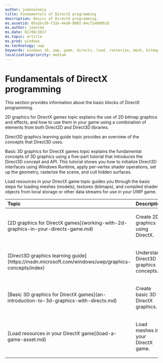 ```yaml
---
author: joannaleecy
title: Fundamentals of DirectX programming
description: Basics of DirectX programming.
ms.assetid: 05a1bc59-f32e-44a0-8902-94cf1e099b1b
ms.author: joanlee
ms.date: 02/08/2017
ms.topic: article
ms.prod: windows
ms.technology: uwp
keywords: windows 10, uwp, game, directx, load, rasterize, mesh, bitmap, 2D, 3D
localizationpriority: medium
---
```


# Fundamentals of DirectX programming

This section provides information about the basic blocks of DirectX programming.

2D graphics for DirectX games topic explains the use of 2D bitmap graphics and effects, and how to use them in your game using a combination of elements from both Direct2D and Direct3D libraries.

Direct3D graphics learning guide topic provides an overview of the concepts that Direct3D uses.

Basic 3D graphics for DirectX games topic explains the fundamental concepts of 3D graphics using a five-part tutorial that introduces the Direct3D concept and API. This tutorial shows you how to initialize Direct3D interfaces using Windows Runtime, apply per-vertex shader operations, set up the geometry, rasterize the scene, and cull hidden surfaces.

Load resources in your DirectX game topic guides you through the basic steps for loading meshes (models), textures (bitmaps), and compiled shader objects from local storage or other data streams for use in your UWP game.

<table>
<colgroup>
<col width="50%" />
<col width="50%" />
</colgroup>
<thead>
<tr class="header">
<th align="left">Topic</th>
<th align="left">Description</th>
</tr>
</thead>
<tbody>
<tr class="odd">
<td align="left"><p>[2D graphics for DirectX games](working-with-2d-graphics-in-your-directx-game.md)</p></td>
<td align="left"><p>Create 2D graphics using DirectX.</p></td>
</tr>
<tr class="even">
<td align="left"><p>[Direct3D graphics learning guide](https://msdn.microsoft.com/windows/uwp/graphics-concepts/index)</p></td>
<td align="left"><p>Understand Direct3D graphics concepts.</p></td>
</tr>
<tr class="odd">
<td align="left"><p>[Basic 3D graphics for DirectX games](an-introduction-to-3d-graphics-with-directx.md)</p></td>
<td align="left"><p>Create basic 3D DirectX graphics.</p></td>
</tr>
<tr class="even">
<td align="left"><p>[Load resources in your DirectX game](load-a-game-asset.md)</p></td>
<td align="left"><p>Load meshes in your DirectX game.</p></td>
</tr>
</tbody>
</table>